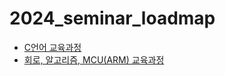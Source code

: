 # 2024_seminar_loadmap

- [C언어 교육과정](https://github.com/RATS-make-robot/2024_seminar_loadmap/blob/main/%5B2024%5D%20C%EC%96%B8%EC%96%B4%20%EA%B5%90%EC%9C%A1%EA%B3%BC%EC%A0%95.md)
- [회로, 알고리즘, MCU(ARM) 교육과정](https://github.com/RATS-make-robot/2024_seminar_loadmap/blob/main/%5B2024%5D%20%ED%9A%8C%EB%A1%9C%2C%20%EC%95%8C%EA%B3%A0%EB%A6%AC%EC%A6%98%2C%20MCU%20%EA%B5%90%EC%9C%A1%EA%B3%BC%EC%A0%95.md)
